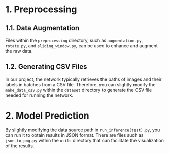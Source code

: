 # 1. Preprocessing

## 1.1. Data Augmentation

Files within the `preprocessing` directory, such as `augmentation.py`, `rotate.py`, and `sliding_window.py`, can be used to enhance and augment the raw data.

## 1.2. Generating CSV Files

In our project, the network typically retrieves the paths of images and their labels in batches from a CSV file. Therefore, you can slightly modify the `make_data_csv.py` within the `dataset` directory to generate the CSV file needed for running the network.

# 2. Model Prediction

By slightly modifying the data source path in `run_inference(test).py`, you can run it to obtain results in JSON format. There are files such as `json_to_png.py` within the `utils` directory that can facilitate the visualization of the results.
